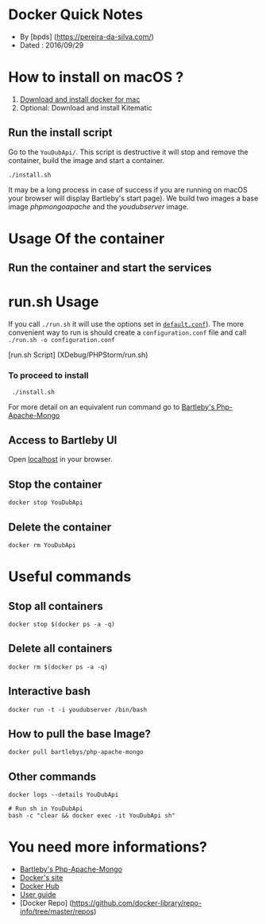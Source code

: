 # Docker Quick Notes

- By [bpds] (https://pereira-da-silva.com/)
- Dated : 2016/09/29

# How to install on macOS ?

1. [Download and install docker for mac](https://download.docker.com/mac/stable/Docker.dmg)
2. Optional: Download and install Kitematic 

## Run the install script 

Go to the `YouDubApi/`. This script is destructive it will stop and remove the container, build the image and start a container.

```shell
./install.sh
```

It may be a long process in case of success if you are running on macOS your browser will display Bartleby's start page). We build two images a base image *phpmongoapache* and the *youdubserver* image.


# Usage Of the container

## Run the container and start the services

# run.sh Usage

If you call `./run.sh` it will use the options set in [`default.conf`](default.conf)).
The more convenient way to run is should create a `configuration.conf` file and call `./run.sh -o configuration.conf`


[run.sh Script] (XDebug/PHPStorm/run.sh)

### To proceed to install

```
 ./install.sh
```

For more detail on an equivalent run command go to [Bartleby's Php-Apache-Mongo](https://github.com/Bartlebys/Php-Apache-Mongo/blob/master/README.md)
                                    

## Access to Bartleby UI

Open [localhost](http://localhost/) in your browser.

## Stop the container

```shell
docker stop YouDubApi
```
## Delete the container

```shell
docker rm YouDubApi
```
# Useful commands

## Stop all containers

```shell
docker stop $(docker ps -a -q)
```

## Delete all containers

```shell
docker rm $(docker ps -a -q)
```


## Interactive bash

```shell
docker run -t -i youdubserver /bin/bash
```

## How to pull the base Image?

```shell
docker pull bartlebys/php-apache-mongo
```



## Other commands

```shell
docker logs --details YouDubApi

# Run sh in YouDubApi
bash -c "clear && docker exec -it YouDubApi sh"
```

# You need more informations?

 + [Bartleby's Php-Apache-Mongo](https://github.com/Bartlebys/Php-Apache-Mongo/blob/master/README.md)
 + [Docker's site](https://www.docker.com/products/docker#/mac)
 + [Docker Hub](https://hub.docker.com)
 + [User guide](https://docs.docker.com/engine/userguide/)
 + [Docker Repo] (https://github.com/docker-library/repo-info/tree/master/repos)